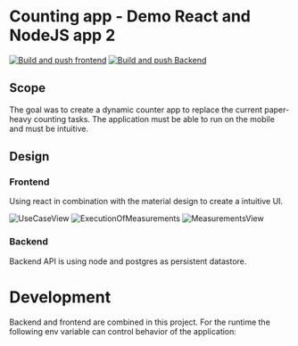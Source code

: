 # Counting app - Demo React and NodeJS app 2

[![Build and push frontend](https://github.com/sebi364/m109/actions/workflows/build-frontend.yml/badge.svg)](https://github.com/sebi364/m109/actions/workflows/build-frontend.yml)
[![Build and push Backend](https://github.com/sebi364/m109/actions/workflows/build-backend.yml/badge.svg)](https://github.com/sebi364/m109/actions/workflows/build-backend.yml)

## Scope
The goal was to create a dynamic counter app to replace the current paper-heavy counting tasks. The application must be able to run on the mobile and must be intuitive.

## Design
### Frontend
Using react in combination with the material design to create a intuitive UI.

![UseCaseView](documentation/usecaseView.PNG)
![ExecutionOfMeasurements](documentation/ExecutionOfMeasurementsView.PNG)
![MeasurementsView](documentation/measurementsView.PNG)

### Backend

Backend API is using node and postgres as persistent datastore.
# Development
Backend and frontend are combined in this project.
For the runtime the following env variable can control behavior of the application:
